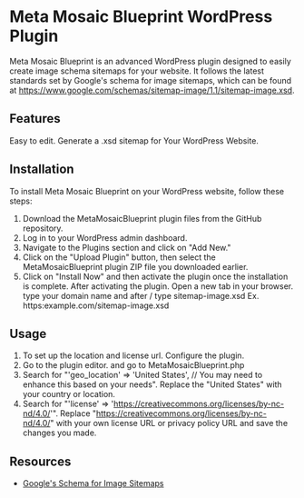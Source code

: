 # Meta Mosaic Blueprint WordPress Plugin

Meta Mosaic Blueprint is an advanced WordPress plugin designed to easily create image schema sitemaps for your website. It follows the latest standards set by Google's schema for image sitemaps, which can be found at https://www.google.com/schemas/sitemap-image/1.1/sitemap-image.xsd.

## Features

Easy to edit.
Generate a .xsd sitemap for Your WordPress Website.

## Installation

To install Meta Mosaic Blueprint on your WordPress website, follow these steps:

1. Download the MetaMosaicBlueprint plugin files from the GitHub repository.
2. Log in to your WordPress admin dashboard.
3. Navigate to the Plugins section and click on "Add New."
4. Click on the "Upload Plugin" button, then select the MetaMosaicBlueprint plugin ZIP file you downloaded earlier.
5. Click on "Install Now" and then activate the plugin once the installation is complete.
After activating the plugin. Open a new tab in your browser. type your domain name and after / type sitemap-image.xsd
Ex. https:example.com/sitemap-image.xsd

## Usage

1. To set up the location and license url. Configure the plugin.
2. Go to the plugin editor. and go to  MetaMosaicBlueprint.php
3. Search for "'geo_location' => 'United States', // You may need to enhance this based on your needs". Replace the "United States" with your country or location.
4. Search for "'license' => 'https://creativecommons.org/licenses/by-nc-nd/4.0/'". Replace "https://creativecommons.org/licenses/by-nc-nd/4.0/" with your own license URL or privacy policy URL and save the changes you made.

## Resources

- [Google's Schema for Image Sitemaps](https://www.google.com/schemas/sitemap-image/1.1/sitemap-image.xsd)

